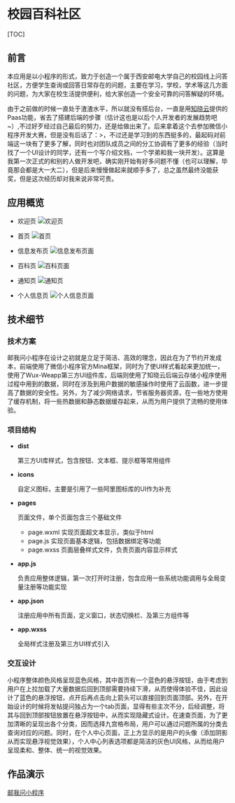 # 校园百科社区

[TOC]

## 前言

本应用是以小程序的形式，致力于创造一个属于西安邮电大学自己的校园线上问答社区，方便学生查询或回答日常存在的问题，主要在学习，学校，学术等这几方面的问题，为大家在校生活提供便利，给大家创造一个安全可靠的问答解疑的环境。

由于之前做的时候一直处于渣渣水平，所以就没有搭后台，一直是用[知晓云](https://cloud.minapp.com/)提供的Paas功能，省去了搭建后端的步骤（估计这也是以后个人开发者的发展趋势吧~）,不过好歹经过自己最后的努力，还是给做出来了。后来拿着这个去参加微信小程序开发大赛，但是没有后话了：>，不过还是学习到的东西挺多的，最起码对前端这一块有了更多了解，同时也对团队成员之间的分工协调有了更多的经验（当时找了一个UI设计的同学，还有一个写介绍文档，一个学弟和我一块开发）。这算是我第一次正式的和别的人做开发吧，确实刚开始有好多问题不懂（也可以理解，毕竟那会都是大一大二），但是后来慢慢做起来就顺手多了，总之虽然最终没能获奖，但是这次经历却对我来说非常可贵。

## 应用概览

- 欢迎页
![欢迎页](https://i.loli.net/2020/01/12/zvQwrlCUPE2kcGA.png)

- 首页
![首页](https://i.loli.net/2020/01/12/GqsDvZVCmBcrNJH.png)

- 信息发布页
![信息发布页面](https://i.loli.net/2020/01/12/CV3lPw1mETcLFxu.png)

- 百科页
![百科页面](https://i.loli.net/2020/01/12/K1YyZXpFqhTRG82.png)

- 通知页
![通知页](https://i.loli.net/2020/01/12/YWTGVOaN9dbFLng.png)

- 个人信息页
![个人信息页面](https://i.loli.net/2020/01/12/eRASb4JZWI9rkfD.png)

## 技术细节

### 技术方案

邮我问小程序在设计之初就是立足于简洁、高效的理念，因此在为了节约开发成本，前端使用了微信小程序官方Mina框架，同时为了使UI样式看起来更加统一，使用了Wux-Weapp第三方UI组件库，后端则使用了知晓云后端云存储小程序使用过程中用到的数据，同时在涉及到用户数据的敏感操作时使用了云函数，进一步提高了数据的安全性。另外，为了减少网络请求，节省服务器资源，在一些地方使用了缓存机制，将一些热数据和静态数据缓存起来，从而为用户提供了流畅的使用体验。

### 项目结构

- **dist**

  第三方UI库样式，包含按钮、文本框、提示框等常用组件

- **icons**

  自定义图标，主要是引用了一些阿里图标库的UI作为补充

- **pages**

  页面文件，单个页面包含三个基础文件

  - page.wxml    实现页面超文本显示，类似于html
  - page.js     实现页面基本逻辑，包括数据绑定等功能
  - page.wxss     页面层叠样式文件，负责页面内容显示样式

- **app.js**

  负责应用整体逻辑，第一次打开时注册，包含应用一些系统功能调用与全局变量注册等功能实现

- **app.json**

  注册应用中所有页面，定义窗口，状态切换栏、及第三方组件等

- **app.wxss**

  全局样式注册及第三方UI样式引入

### 交互设计

小程序整体颜色风格呈现蓝色风格，其中首页有一个蓝色的悬浮按钮，由于考虑到用户在上拉加载了大量数据后回到顶部需要持续下滑，从而使得体验不佳，因此设计了蓝色的悬浮按钮，点开后再点击向上箭头可以直接回到页面顶部。另外，在开始设计的时候将发帖提问独占为一个tab页面，显得有些主次不分，后经调整，将其与回到顶部按钮放置在悬浮按钮中，从而实现隐藏式设计。在速查页面，为了更加清晰的呈现出各个分类，因而选择九宫格布局，用户可以通过问题所属的分类去查询对应的问题。同时，在个人中心页面，正上方显示的是用户的头像（添加阴影从而实现悬浮视觉效果），个人中心列表选项都是简洁的灰色UI风格，从而给用户呈现柔和、整体、统一的视觉效果。

## 作品演示

[邮我问小程序](https://1drv.ms/v/s!ApkMtnzNxlVoesixssQv6oz57bc?e=naYPZT)
